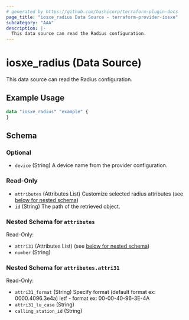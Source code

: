 ```yaml
---
# generated by https://github.com/hashicorp/terraform-plugin-docs
page_title: "iosxe_radius Data Source - terraform-provider-iosxe"
subcategory: "AAA"
description: |-
  This data source can read the Radius configuration.
---
```


# iosxe_radius (Data Source)

This data source can read the Radius configuration.

## Example Usage

```terraform
data "iosxe_radius" "example" {
}
```

<!-- schema generated by tfplugindocs -->
## Schema

### Optional

- `device` (String) A device name from the provider configuration.

### Read-Only

- `attributes` (Attributes List) Customize selected radius attributes (see [below for nested schema](#nestedatt--attributes))
- `id` (String) The path of the retrieved object.

<a id="nestedatt--attributes"></a>
### Nested Schema for `attributes`

Read-Only:

- `attri31` (Attributes List) (see [below for nested schema](#nestedatt--attributes--attri31))
- `number` (String)

<a id="nestedatt--attributes--attri31"></a>
### Nested Schema for `attributes.attri31`

Read-Only:

- `attri31_format` (String) Specify format (default format ex: 0000.4096.3e4a) ietf - format ex: 00-00-40-96-3E-4A
- `attri31_lu_case` (String)
- `calling_station_id` (String)

